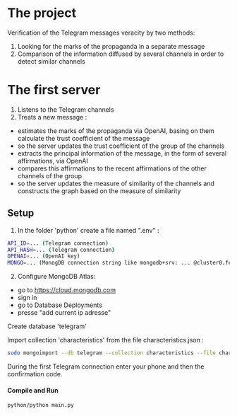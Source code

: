 # The project
Verification of the Telegram messages veracity by two methods:
1) Looking for the marks of the propaganda in a separate message
2) Comparison of the information diffused by several channels in order to detect similar channels

# The first server
1) Listens to the Telegram channels
2) Treats a new message :
- estimates the marks of the propaganda via OpenAI, basing on them calculate the trust coefficient of the message 
- so the server updates the trust coefficient of the group of the channels
- extracts the principal information of the message, in the form of several affirmations, via OpenAI
- compares this affirmations to the recent affirmations of the other channels of the group
- so the server updates the measure of similarity of the channels and constructs the graph based on the measure of similarity
  
## Setup
1) In the folder 'python' create a file named ".env" :
```sh
API_ID=... (Telegram connection)
API_HASH=... (Telegram connection)
OPENAI=... (OpenAI key)
MONGO=... (MonogDB connection string like mongodb+srv: ... @cluster0.fnbrrzu.mongodb.net/?retryWrites=true&w=majority
```
2) Configure MongoDB Atlas:
- go to https://cloud.mongodb.com 
- sign in 
- go to Database Deployments
- presse "add current ip adresse"

Create database 'telegram'

Import collection 'characteristics' from the file characteristics.json :

```sh
sudo mongoimport --db telegram --collection characteristics --file characteristics.json
```

During the first Telegram connection enter your phone and then the confirmation code.
#### Compile and Run
```sh
python/python main.py
```
